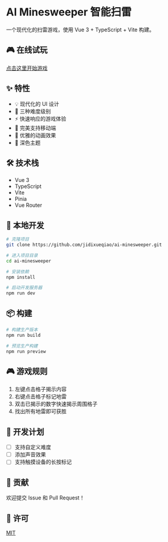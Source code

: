 # AI Minesweeper 智能扫雷

一个现代化的扫雷游戏，使用 Vue 3 + TypeScript + Vite 构建。

## 🎮 在线试玩

[点击这里开始游戏](https://jidixueqiao.github.io/ai-minesweeper/)

## ✨ 特性

- 💡 现代化的 UI 设计
- 🎯 三种难度级别
- ⚡️ 快速响应的游戏体验
- 📱 完美支持移动端
- 🎨 优雅的动画效果
- 🌙 深色主题

## 🛠️ 技术栈

- Vue 3
- TypeScript
- Vite
- Pinia
- Vue Router

## 🚀 本地开发

```bash
# 克隆项目
git clone https://github.com/jidixueqiao/ai-minesweeper.git

# 进入项目目录
cd ai-minesweeper

# 安装依赖
npm install

# 启动开发服务器
npm run dev
```

## 📦 构建

```bash
# 构建生产版本
npm run build

# 预览生产构建
npm run preview
```

## 🎮 游戏规则

1. 左键点击格子揭示内容
2. 右键点击格子标记地雷
3. 双击已揭示的数字快速揭示周围格子
4. 找出所有地雷即可获胜

## 📝 开发计划

- [ ] 支持自定义难度
- [ ] 添加声音效果
- [ ] 支持触摸设备的长按标记

## 🤝 贡献

欢迎提交 Issue 和 Pull Request！

## 📄 许可

[MIT](./LICENSE)
